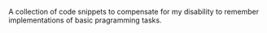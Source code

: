 A collection of code snippets to compensate for my disability to remember implementations of basic pragramming tasks.
